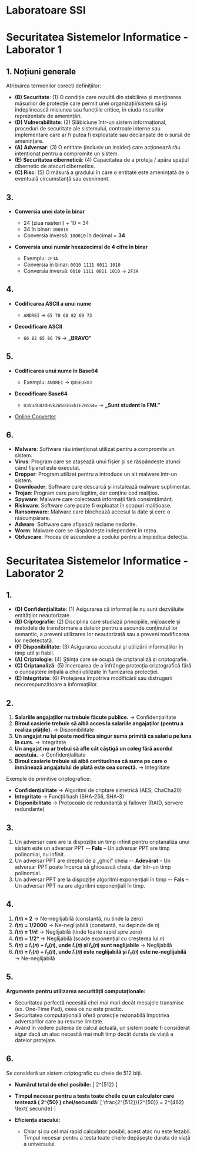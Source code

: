# Laboratoare SSI

# Securitatea Sistemelor Informatice - Laborator 1

## 1. Noțiuni generale

Atribuirea termenilor corecți definițiilor:

- **(B) Securitate**: (1) O condiție care rezultă din stabilirea și menținerea măsurilor de protecție care permit unei organizații/sistem să își îndeplinească misiunea sau funcțiile critice, în ciuda riscurilor reprezentate de amenințări.
- **(D) Vulnerabilitate**: (2) Slăbiciune într-un sistem informațional, proceduri de securitate ale sistemului, controale interne sau implementare care ar fi putea fi exploatate sau declanșate de o sursă de amenințare.
- **(A) Adversar**: (3) O entitate (inclusiv un insider) care acționează rău intenționat pentru a compromite un sistem.
- **(E) Securitatea cibernetică**: (4) Capacitatea de a proteja / apăra spațiul cibernetic de atacuri cibernetice.
- **(C) Risc**: (5) O măsură a gradului în care o entitate este amenințată de o eventuală circumstanță sau eveniment.


## 3.

- **Conversia unei date în binar**
  - 24 (ziua nașterii) + 10 = 34
  - 34 în binar: `100010`
  - Conversia inversă: `100010` în decimal = **34**

- **Conversia unui număr hexazecimal de 4 cifre în binar**
  - Exemplu: `2F3A`
  - Conversia în binar: `0010 1111 0011 1010`
  - Conversia inversă: `0010 1111 0011 1010` → `2F3A`

## 4.

- **Codificarea ASCII a unui nume**
  - `ANDREI` → `65 78 68 82 69 73`

- **Decodificare ASCII**
  - `66 82 65 86 79` → **„BRAVO”**

## 5.

- **Codificarea unui nume în Base64**
  - Exemplu: `ANDREI` → `QU5EUkVJ`

- **Decodificare Base64**
  - `U3VudCBzdHVkZW50IGxhIEZNSS4=` → **„Sunt student la FMI.”**

- [Online Converter](https://www.rapidtables.com/convert/number/ascii-hex-bin-dec-converter.html)

## 6.

- **Malware**: Software rău intenționat utilizat pentru a compromite un sistem.
- **Virus**: Program care se atașează unui fișier și se răspândește atunci când fișierul este executat.
- **Dropper**: Program utilizat pentru a introduce un alt malware într-un sistem.
- **Downloader**: Software care descarcă și instalează malware suplimentar.
- **Trojan**: Program care pare legitim, dar conține cod malițios.
- **Spyware**: Malware care colectează informații fără consimțământ.
- **Riskware**: Software care poate fi exploatat în scopuri malițioase.
- **Ransomware**: Malware care blochează accesul la date și cere o răscumpărare.
- **Adware**: Software care afișează reclame nedorite.
- **Worm**: Malware care se răspândește independent în rețea.
- **Obfuscare**: Proces de ascundere a codului pentru a împiedica detecția.



# Securitatea Sistemelor Informatice - Laborator 2

## 1.

- **(D) Confidențialitate**: (1) Asigurarea că informațiile nu sunt dezvăluite entităților neautorizate.
- **(B) Criptografie**: (2) Disciplina care studiază principiile, mijloacele și metodele de transformare a datelor pentru a ascunde conținutul lor semantic, a preveni utilizarea lor neautorizată sau a preveni modificarea lor nedetectată.
- **(F) Disponibilitate**: (3) Asigurarea accesului și utilizării informațiilor în timp util și fiabil.
- **(A) Criptologie**: (4) Știința care se ocupă de criptanaliză și criptografie.
- **(C) Criptanaliză**: (5) Încercarea de a înfrânge protecția criptografică fără o cunoaștere inițială a cheii utilizate în furnizarea protecției.
- **(E) Integritate**: (6) Protejarea împotriva modificării sau distrugerii necorespunzătoare a informațiilor.

## 2.

1. **Salariile angajaților nu trebuie făcute publice.** → Confidențialitate
2. **Biroul casierie trebuie să aibă acces la salariile angajaților (pentru a realiza plățile).** → Disponibilitate
3. **Un angajat nu își poate modifica singur suma primită ca salariu pe luna în curs.** → Integritate
4. **Un angajat nu ar trebui să afle cât câștigă un coleg fără acordul acestuia.** → Confidențialitate
5. **Biroul casierie trebuie să aibă certitudinea că suma pe care o înmânează angajatului de plată este cea corectă.** → Integritate

Exemple de primitive criptografice:
- **Confidențialitate** → Algoritmi de criptare simetrică (AES, ChaCha20)
- **Integritate** → Funcții hash (SHA-256, SHA-3)
- **Disponibilitate** → Protocoale de redundanță și failover (RAID, servere redundante)

## 3.

1. Un adversar care are la dispoziție un timp infinit pentru criptanaliza unui sistem este un adversar PPT -- **Fals** – Un adversar PPT are timp polinomial, nu infinit.
2. Un adversar PPT are dreptul de a „ghici” cheia -- **Adevărat** – Un adversar PPT poate încerca să ghicească cheia, dar într-un timp polinomial.
3. Un adversar PPT are la dispoziție algoritmi exponențiali în timp -- **Fals** – Un adversar PPT nu are algoritmi exponențiali în timp.

## 4.

1. **𝑓(𝑛) = 2** → Ne-neglijabilă (constantă, nu tinde la zero)
2. **𝑓(𝑛) = 1/2000** → Ne-neglijabilă (constantă, nu depinde de 𝑛)
3. **𝑓(𝑛) = 1/𝑛!** → Neglijabilă (tinde foarte rapid spre zero)
4. **𝑓(𝑛) = 1/2ⁿ** → Neglijabilă (scade exponențial cu creșterea lui 𝑛)
5. **𝑓(𝑛) = 𝑓₁(𝑛) + 𝑓₂(𝑛), unde 𝑓₁(𝑛) și 𝑓₂(𝑛) sunt neglijabile** → Neglijabilă
6. **𝑓(𝑛) = 𝑓₁(𝑛) + 𝑓₂(𝑛), unde 𝑓₁(𝑛) este neglijabilă și 𝑓₂(𝑛) este ne-neglijabilă** → Ne-neglijabilă

## 5.

**Argumente pentru utilizarea securității computaționale:**
- Securitatea perfectă necesită chei mai mari decât mesajele transmise (ex. One-Time Pad), ceea ce nu este practic.
- Securitatea computațională oferă protecție rezonabilă împotriva adversarilor care au resurse limitate.
- Având în vedere puterea de calcul actuală, un sistem poate fi considerat sigur dacă un atac necesită mai mult timp decât durata de viață a datelor protejate.

## 6.

Se consideră un sistem criptografic cu cheie de 512 biți.

- **Numărul total de chei posibile:**
  \[ 2^{512} \]

- **Timpul necesar pentru a testa toate cheile cu un calculator care testează \( 2^{50} \) chei/secundă:**
  \[ \frac{2^{512}}{2^{50}} = 2^{462} \text{ secunde} \]

- **Eficiența atacului:**
  - Chiar și cu cel mai rapid calculator posibil, acest atac nu este fezabil. Timpul necesar pentru a testa toate cheile depășește durata de viață a universului.
